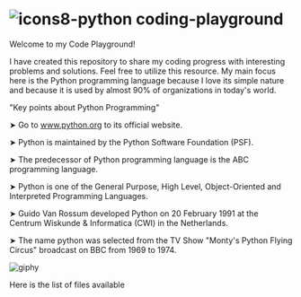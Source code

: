 # ![icons8-python](https://github.com/user-attachments/assets/30164e4c-f461-488a-81f4-d3b9a3898d9b) coding-playground 


Welcome to my Code Playground! 

I have created this repository to share my coding progress with interesting problems and solutions. Feel free to utilize this resource. My main focus here is the Python programming language because I love its simple nature and because it is used by almost 90% of organizations in today's world. 

"Key points about Python Programming" 

➤ Go to www.python.org to its official website.

➤ Python is maintained by the Python Software Foundation (PSF).

➤ The predecessor of Python programming language is the ABC programming language.

➤ Python is one of the General Purpose, High Level, Object-Oriented and Interpreted Programming Languages. 

➤ Guido Van Rossum developed Python on 20 February 1991 at the Centrum Wiskunde & Informatica (CWI) in the Netherlands. 

➤ The name python was selected from the TV Show "Monty's Python Flying Circus" broadcast on BBC from 1969 to 1974. 

![giphy](https://github.com/user-attachments/assets/7d6bbb1a-ab35-4cdd-b6ed-737397decb8b)


Here is the list of files available 

 
